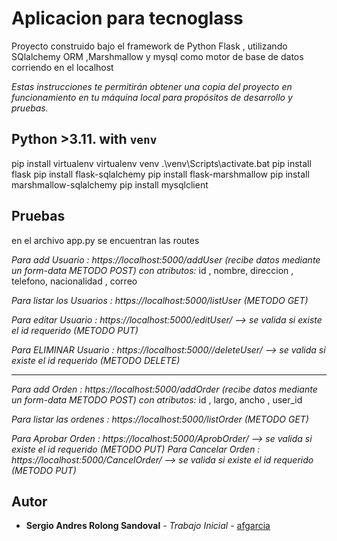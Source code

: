 # Aplicacion para tecnoglass

Proyecto construido bajo el framework de Python Flask , utilizando SQlalchemy ORM ,Marshmallow y mysql como motor de base de datos corriendo en el localhost


_Estas instrucciones te permitirán obtener una copia del proyecto en funcionamiento en tu máquina local para propósitos de desarrollo y pruebas._


Python >3.11. with `venv`
---------------------------------------
pip install virtualenv
virtualenv venv
.\venv\Scripts\activate.bat
pip install flask
pip install flask-sqlalchemy
pip install flask-marshmallow
pip install marshmallow-sqlalchemy
pip install mysqlclient

## Pruebas

en el archivo app.py se encuentran las routes 

_Para add Usuario : https://localhost:5000/addUser  (recibe datos mediante un form-data METODO POST) con atributos:_
id , nombre, direccion , telefono, nacionalidad , correo

_Para listar los Usuarios : https://localhost:5000/listUser  (METODO GET)_

_Para editar Usuario : https://localhost:5000/editUser/<id>  --> se valida si existe el id requerido (METODO PUT)_

_Para ELIMINAR Usuario : https://localhost:5000//deleteUser/<id>  --> se valida si existe el id requerido (METODO DELETE)_

-------------------------------------------------------------------------------------------------------------------------
_Para add Orden : https://localhost:5000/addOrder  (recibe datos mediante un form-data METODO POST) con atributos:_
id , largo, ancho , user_id

_Para listar las ordenes : https://localhost:5000/listOrder  (METODO GET)_

_Para Aprobar Orden : https://localhost:5000/AprobOrder/<id>  --> se valida si existe el id requerido (METODO PUT)_
_Para Cancelar Orden : https://localhost:5000/CancelOrder/<id>  --> se valida si existe el id requerido (METODO PUT)_





## Autor

* **Sergio Andres Rolong Sandoval** - *Trabajo Inicial* - [afgarcia](https://github.com/afgarcia)
